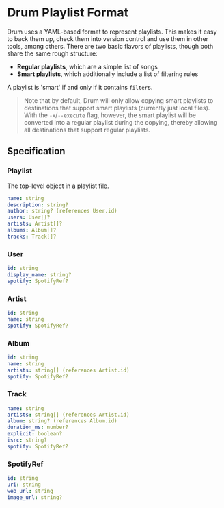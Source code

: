 # Drum Playlist Format

Drum uses a YAML-based format to represent playlists. This makes it easy to back them up, check them into version control and use them in other tools, among others. There are two basic flavors of playlists, though both share the same rough structure:

* **Regular playlists**, which are a simple list of songs
* **Smart playlists**, which additionally include a list of filtering rules

A playlist is 'smart' if and only if it contains `filter`s.

> Note that by default, Drum will only allow copying smart playlists to destinations that support smart playlists (currently just local files). With the `-x`/`--execute` flag, however, the smart playlist will be converted into a regular playlist during the copying, thereby allowing all destinations that support regular playlists.

## Specification

### Playlist

The top-level object in a playlist file.

```yaml
name: string
description: string?
author: string? (references User.id)
users: User[]?
artists: Artist[]?
albums: Album[]?
tracks: Track[]?
```

### User

```yaml
id: string
display_name: string?
spotify: SpotifyRef?
```

### Artist

```yaml
id: string
name: string
spotify: SpotifyRef?
```

### Album

```yaml
id: string
name: string
artists: string[] (references Artist.id)
spotify: SpotifyRef?
```

### Track

```yaml
name: string
artists: string[] (references Artist.id)
album: string? (references Album.id)
duration_ms: number?
explicit: boolean?
isrc: string?
spotify: SpotifyRef?
```

### SpotifyRef

```yaml
id: string
uri: string
web_url: string
image_url: string?
```
